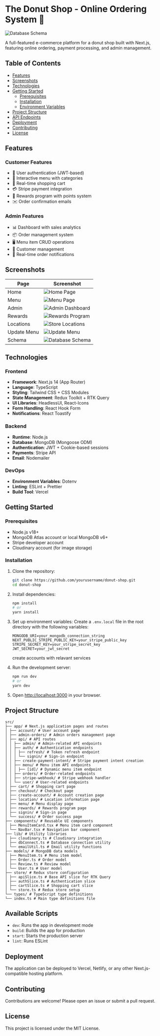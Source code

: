# The Donut Shop - Online Ordering System 🍩

![Database Schema](assets/database-schema.png)

A full-featured e-commerce platform for a donut shop built with Next.js, featuring online ordering, payment processing, and admin management.

## Table of Contents

- [Features](#features)
- [Screenshots](#screenshots)
- [Technologies](#technologies)
- [Getting Started](#getting-started)
  - [Prerequisites](#prerequisites)
  - [Installation](#installation)
  - [Environment Variables](#environment-variables)
- [Project Structure](#project-structure)
- [API Endpoints](#api-endpoints)
- [Deployment](#deployment)
- [Contributing](#contributing)
- [License](#license)

## Features

### Customer Features

- 🚀 User authentication (JWT-based)
- 🍩 Interactive menu with categories
- 🛒 Real-time shopping cart
- 💳 Stripe payment integration
- 🎯 Rewards program with points system
- ✉️ Order confirmation emails

### Admin Features

- 📊 Dashboard with sales analytics
- 📦 Order management system
- 🖥️ Menu item CRUD operations
- 📝 Customer management
- 🔔 Real-time order notifications

## Screenshots

| Page        | Screenshot                                     |
| ----------- | ---------------------------------------------- |
| Home        | ![Home Page](assets/homePage.png)              |
| Menu        | ![Menu Page](assets/menuPage.png)              |
| Admin       | ![Admin Dashboard](assets/adminDashboardd.png) |
| Rewards     | ![Rewards Program](assets/rewardsPage.png)     |
| Locations   | ![Store Locations](assets/locationPage.png)    |
| Update Menu | ![Update Menu](assets/updateMenuItem.png)      |
| Schema      | ![Database Schema](assets/Untitled.png)        |

## Technologies

### Frontend

- **Framework**: Next.js 14 (App Router)
- **Language**: TypeScript
- **Styling**: Tailwind CSS + CSS Modules
- **State Management**: Redux Toolkit + RTK Query
- **UI Libraries**: HeadlessUI, React-Icons
- **Form Handling**: React Hook Form
- **Notifications**: React Toastify

### Backend

- **Runtime**: Node.js
- **Database**: MongoDB (Mongoose ODM)
- **Authentication**: JWT + Cookie-based sessions
- **Payments**: Stripe API
- **Email**: Nodemailer

### DevOps

- **Environment Variables**: Dotenv
- **Linting**: ESLint + Prettier
- **Build Tool**: Vercel

## Getting Started

### Prerequisites

- Node.js v18+
- MongoDB Atlas account or local MongoDB v6+
- Stripe developer account
- Cloudinary account (for image storage)

### Installation

1. Clone the repository:

   ```bash
   git clone https://github.com/yourusername/donut-shop.git
   cd donut-shop

   ```

2. Install dependencies:

   ```bash
   npm install
   # or
   yarn install
   ```

3. Set up environment variables:
   Create a `.env.local` file in the root directory with the following variables:

   ```
   MONGODB_URI=your_mongodb_connection_string
   NEXT_PUBLIC_STRIPE_PUBLIC_KEY=your_stripe_public_key
   STRIPE_SECRET_KEY=your_stripe_secret_key
   JWT_SECRET=your_jwt_secret
   ```

   create accounts with relavant services

4. Run the development server:

   ```bash
   npm run dev
   # or
   yarn dev
   ```

5. Open [http://localhost:3000](http://localhost:3000) in your browser.

## Project Structure

```
src/
├── app/ # Next.js application pages and routes
│ ├── account/ # User account page
│ ├── admin-orders/ # Admin orders management page
│ ├── api/ # API routes
│ │ ├── admin/ # Admin-related API endpoints
│ │ ├── auth/ # Authentication endpoints
│ │ │ ├── refresh/ # Token refresh endpoint
│ │ │ └── signin/ # Sign-in endpoint
│ │ ├── create-payment-intent/ # Stripe payment intent creation
│ │ ├── menu/ # Menu item API endpoints
│ │ │ ├── [id]/ # Dynamic menu item endpoint
│ │ ├── orders/ # Order-related endpoints
│ │ ├── stripe-webhook/ # Stripe webhook handler
│ │ └── user/ # User-related endpoints
│ ├── cart/ # Shopping cart page
│ ├── checkout/ # Checkout page
│ ├── create-account/ # Account creation page
│ ├── location/ # Location information page
│ ├── menu/ # Menu display page
│ ├── rewards/ # Rewards program page
│ ├── signin/ # Sign-in page
│ └── success/ # Order success page
├── components/ # Reusable UI components
│ ├── MenuItemCard.tsx # Menu item card component
│ └── NavBar.tsx # Navigation bar component
├── lib/ # Utility libraries
│ ├── cloudinary.ts # Cloudinary integration
│ ├── dbConnect.ts # Database connection utility
│ └── emailUtil.ts # Email utility functions
├── models/ # MongoDB data models
│ ├── MenuItem.ts # Menu item model
│ ├── Order.ts # Order model
│ ├── Review.ts # Review model
│ └── User.ts # User model
├── store/ # Redux store configuration
│ ├── apiSlice.ts # Base API slice for RTK Query
│ ├── authSlice.ts # Authentication slice
│ ├── cartSlice.ts # Shopping cart slice
│ └── store.ts # Redux store setup
└── types/ # TypeScript type definitions
└── index.ts # Main type definitions file
```

## Available Scripts

- `dev`: Runs the app in development mode
- `build`: Builds the app for production
- `start`: Starts the production server
- `lint`: Runs ESLint

## Deployment

The application can be deployed to Vercel, Netlify, or any other Next.js-compatible hosting platform.

## Contributing

Contributions are welcome! Please open an issue or submit a pull request.

## License

This project is licensed under the MIT License.
